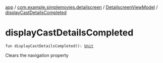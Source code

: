 [app](../../index.md) / [com.example.simplemovies.detailscreen](../index.md) / [DetailscreenViewModel](index.md) / [displayCastDetailsCompleted](./display-cast-details-completed.md)

# displayCastDetailsCompleted

`fun displayCastDetailsCompleted(): `[`Unit`](https://kotlinlang.org/api/latest/jvm/stdlib/kotlin/-unit/index.html)

Clears the navigation property

